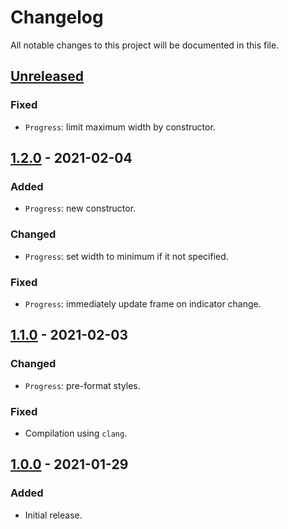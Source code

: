 # Changelog
All notable changes to this project will be documented in this file.

## [Unreleased]
### Fixed
- `Progress`: limit maximum width by constructor.

## [1.2.0] - 2021-02-04
### Added
- `Progress`: new constructor.

### Changed
- `Progress`: set width to minimum if it not specified.

### Fixed
- `Progress`: immediately update frame on indicator change.

## [1.1.0] - 2021-02-03
### Changed
- `Progress`: pre-format styles.

### Fixed
- Compilation using `clang`.

## [1.0.0] - 2021-01-29
### Added
- Initial release.

[Unreleased]: https://github.com/lem0nez/friendly-cli/compare/v1.2.0...HEAD
[1.2.0]: https://github.com/lem0nez/friendly-cli/compare/v1.1.0...v1.2.0
[1.1.0]: https://github.com/lem0nez/friendly-cli/compare/v1.0.0...v1.1.0
[1.0.0]: https://github.com/lem0nez/friendly-cli/releases/tag/v1.0.0

